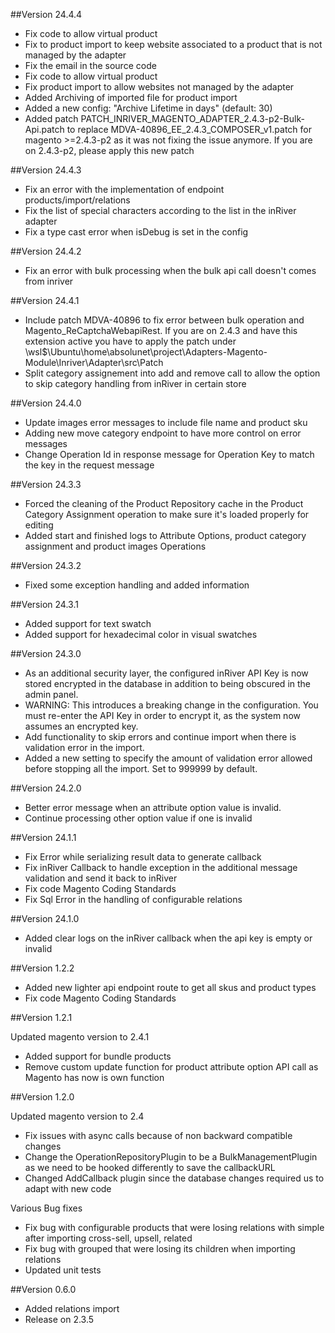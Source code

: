 ##Version 24.4.4
- Fix code to allow virtual product
- Fix to product import to keep website associated to a product that is not managed by the adapter
- Fix the email in the source code
- Fix code to allow virtual product
- Fix product import to allow websites not managed by the adapter
- Added Archiving of imported file for product import
- Added a new config: "Archive Lifetime in days" (default: 30)
- Added patch PATCH_INRIVER_MAGENTO_ADAPTER_2.4.3-p2-Bulk-Api.patch to replace MDVA-40896_EE_2.4.3_COMPOSER_v1.patch for magento >=2.4.3-p2 as it was not fixing the issue anymore. If you are on 2.4.3-p2, please apply this new patch


##Version 24.4.3
- Fix an error with the implementation of endpoint products/import/relations
- Fix the list of special characters according to the list in the inRiver adapter
- Fix a type cast error when isDebug is set in the config

##Version 24.4.2
- Fix an error with bulk processing when the bulk api call doesn't comes from inriver

##Version 24.4.1
- Include patch MDVA-40896 to fix error between bulk operation and Magento_ReCaptchaWebapiRest. If you are on 2.4.3 and have this extension active you have to apply the patch under \\wsl$\Ubuntu\home\absolunet\project\Adapters-Magento-Module\Inriver\Adapter\src\Patch
- Split category assignement into add and remove call to allow the option to skip category handling from inRiver in certain store
 
##Version 24.4.0
- Update images error messages to include file name and product sku
- Adding new move category endpoint to have more control on error messages
- Change Operation Id in response message for Operation Key to match the key in the request message

##Version 24.3.3
- Forced the cleaning of the Product Repository cache in the Product Category Assignment operation to make sure it's loaded properly for editing
- Added start and finished logs to Attribute Options, product category assignment and product images Operations

##Version 24.3.2
- Fixed some exception handling and added information

##Version 24.3.1
- Added support for text swatch
- Added support for hexadecimal color in visual swatches

##Version 24.3.0
- As an additional security layer, the configured inRiver API Key is now stored encrypted in the database in addition to being obscured in the admin panel.
- WARNING: This introduces a breaking change in the configuration. You must re-enter the API Key in order to encrypt it, as the system now assumes an encrypted key.
- Add functionality to skip errors and continue import when there is validation error in the import.
- Added a new setting to specify the amount of validation error allowed before stopping all the import. Set to 999999 by default. 

##Version 24.2.0
- Better error message when an attribute option value is invalid. 
- Continue processing other option value if one is invalid

##Version 24.1.1
- Fix Error while serializing result data to generate callback
- Fix inRiver Callback to handle exception in the additional message validation and send it back to inRiver
- Fix code Magento Coding Standards
- Fix Sql Error in the handling of configurable relations

##Version 24.1.0
- Added clear logs on the inRiver callback when the api key is empty or invalid

##Version 1.2.2
- Added new lighter api endpoint route to get all skus and product types
- Fix code Magento Coding Standards 

##Version 1.2.1

Updated magento version to 2.4.1

- Added support for bundle products
- Remove custom update function for product attribute option API call as Magento has now is own function

##Version 1.2.0

Updated magento version to 2.4

- Fix issues with async calls because of non backward compatible changes
- Change the OperationRepositoryPlugin to be a BulkManagementPlugin as we need to be hooked differently to save the callbackURL
- Changed AddCallback plugin since the database changes required us to adapt with new code

Various Bug fixes
- Fix bug with configurable products that were losing relations with simple after importing cross-sell, upsell, related
- Fix bug with grouped that were losing its children when importing relations
- Updated unit tests 

##Version 0.6.0
- Added relations import
- Release on 2.3.5
